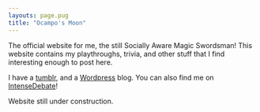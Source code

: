 ```yaml
---
layouts: page.pug
title: "Ocampo's Moon"
---
```


The official website for me, the still Socially Aware Magic Swordsman! This website contains my playthroughs, trivia, and other stuff that I find interesting enough to post here.

I have a [tumblr][tumblr], and a [Wordpress][wordpress] blog. You can also find me on [IntenseDebate][intensedebate]!

Website still under construction.

[tumblr]: https://ocamposmoon.tumblr.com/
[wordpress]: https://ocamposbook.wordpress.com/
[intensedebate]: http://intensedebate.com/people/OcamposMoon/
